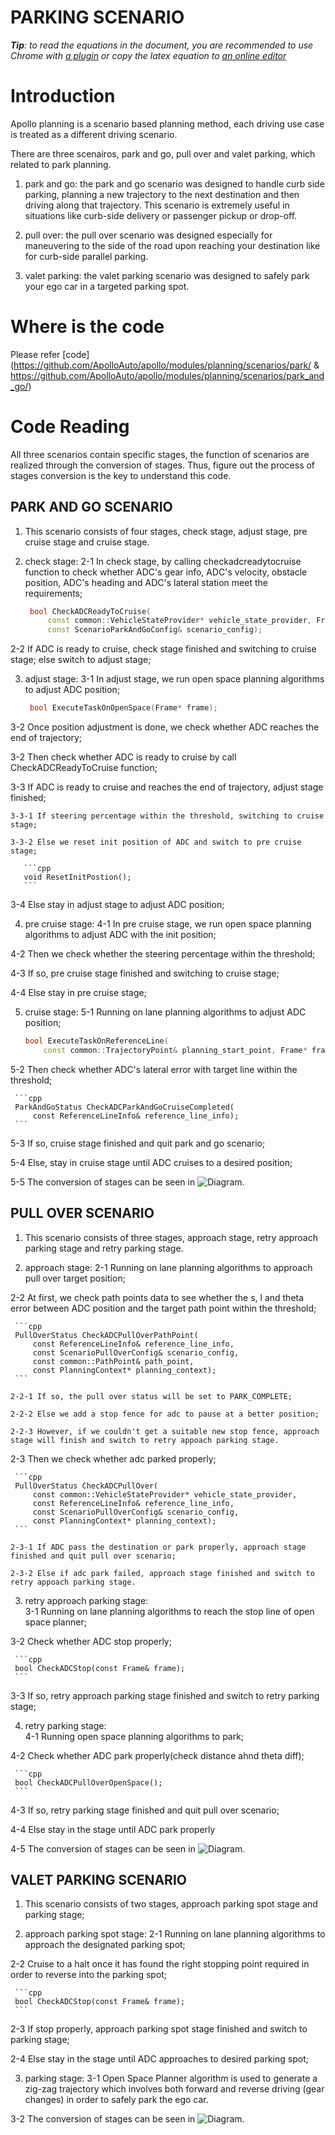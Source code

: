 # PARKING SCENARIO

_**Tip**: to read the equations in the document, you are recommended to use Chrome with [a plugin](https://chrome.google.com/webstore/detail/tex-all-the-things/cbimabofgmfdkicghcadidpemeenbffn) or copy the latex equation to [an online editor](http://www.hostmath.com/)_

# Introduction

Apollo planning is a scenario based planning method, each driving use case is treated as a different driving scenario.

There are three scenairos, park and go, pull over and valet parking, which related to park planning.

1. park and go: the park and go scenario was designed to handle curb side parking, planning a new trajectory to the next destination and then driving along that trajectory. This scenario is extremely useful in situations like curb-side delivery or passenger pickup or drop-off. 

2. pull over: the pull over scenario was designed especially for maneuvering to the side of the road upon reaching your destination like for curb-side parallel parking. 

3. valet parking: the valet parking scenario was designed to safely park your ego car in a targeted parking spot.

# Where is the code

Please refer [code](https://github.com/ApolloAuto/apollo/modules/planning/scenarios/park/ & https://github.com/ApolloAuto/apollo/modules/planning/scenarios/park_and_go/)

# Code Reading

All three scenarios contain specific stages, the function of scenarios are realized through the conversion of stages. Thus, figure out the process of stages conversion is the key to understand this code.  

## PARK AND GO SCENARIO
1. This scenario consists of four stages, check stage, adjust stage, pre cruise stage and cruise stage. 

2. check stage:
  2-1 In check stage, by calling checkadcreadytocruise function to check whether ADC's gear info, ADC's velocity, obstacle position, ADC's heading and ADC's lateral station meet the requirements;
    
    ```cpp
     bool CheckADCReadyToCruise(
         const common::VehicleStateProvider* vehicle_state_provider, Frame* frame,
         const ScenarioParkAndGoConfig& scenario_config);
    ```

  2-2 If ADC is ready to cruise, check stage finished and switching to cruise stage; else switch to adjust stage;

3. adjust stage:
  3-1 In adjust stage, we run open space planning algorithms to adjust ADC position;
  
    ```cpp
     bool ExecuteTaskOnOpenSpace(Frame* frame);
    ```

  3-2 Once position adjustment is done, we check whether ADC reaches the end of trajectory;

  3-2 Then check whether ADC is ready to cruise by call CheckADCReadyToCruise function;

  3-3 If ADC is ready to cruise and reaches the end of trajectory, adjust stage finished;

    3-3-1 If steering percentage within the threshold, switching to cruise stage;

    3-3-2 Else we reset init position of ADC and switch to pre cruise stage;

       ```cpp
       void ResetInitPostion();
       ```
  3-4 Else stay in adjust stage to adjust ADC position;

4. pre cruise stage:
  4-1 In pre cruise stage, we run open space planning algorithms to adjust ADC with the init position;

  4-2 Then we check whether the steering percentage within the threshold;

  4-3 If so, pre cruise stage finished and switching to cruise stage;

  4-4 Else stay in pre cruise stage;

5. cruise stage: 
  5-1 Running on lane planning algorithms to adjust ADC position;

     ```cpp
     bool ExecuteTaskOnReferenceLine(
         const common::TrajectoryPoint& planning_start_point, Frame* frame);         
     ```

  5-2 Then check whether ADC's lateral error with target line within the threshold;

     ```cpp
     ParkAndGoStatus CheckADCParkAndGoCruiseCompleted(
         const ReferenceLineInfo& reference_line_info);
     ```

  5-3 If so, cruise stage finished and quit park and go scenario;

  5-4 Else, stay in cruise stage until ADC cruises to a desired position;

  5-5 The conversion of stages can be seen in 
  ![Diagram](images/parking_scenairo_fig_1.png).          

## PULL OVER SCENARIO
1. This scenario consists of three stages, approach stage, retry approach parking stage and retry parking stage.

2. approach stage:
  2-1 Running on lane planning algorithms to approach pull over target position; 

  2-2 At first, we check path points data to see whether the s, l and theta error between ADC position and the target path point within the threshold;

     ```cpp
     PullOverStatus CheckADCPullOverPathPoint(
         const ReferenceLineInfo& reference_line_info,
         const ScenarioPullOverConfig& scenario_config,
         const common::PathPoint& path_point,
         const PlanningContext* planning_context);
     ```

    2-2-1 If so, the pull over status will be set to PARK_COMPLETE;

    2-2-2 Else we add a stop fence for adc to pause at a better position;

    2-2-3 However, if we couldn't get a suitable new stop fence, approach stage will finish and switch to retry appoach parking stage. 

  2-3 Then we check whether adc parked properly;

     ```cpp
     PullOverStatus CheckADCPullOver(
         const common::VehicleStateProvider* vehicle_state_provider,
         const ReferenceLineInfo& reference_line_info,
         const ScenarioPullOverConfig& scenario_config,
         const PlanningContext* planning_context);
     ```

    2-3-1 If ADC pass the destination or park properly, approach stage finished and quit pull over scenario;

    2-3-2 Else if adc park failed, approach stage finished and switch to retry appoach parking stage.

3. retry approach parking stage:    
  3-1 Running on lane planning algorithms to reach the stop line of open space planner;

  3-2 Check whether ADC stop properly;

     ```cpp
     bool CheckADCStop(const Frame& frame);
     ```

  3-3 If so, retry approach parking stage finished and switch to retry parking stage;

4. retry parking stage:     
  4-1 Running open space planning algorithms to park;

  4-2 Check whether ADC park properly(check distance ahnd theta diff);

     ```cpp
     bool CheckADCPullOverOpenSpace();
     ```

  4-3 If so, retry parking stage finished and quit pull over scenario;
  
  4-4 Else stay in the stage until ADC park properly

  4-5 The conversion of stages can be seen in 
  ![Diagram](images/parking_scenairo_fig_2.png).    

## VALET PARKING SCENARIO
1. This scenario consists of two stages, approach parking spot stage and parking stage;

2. approach parking spot stage:
  2-1 Running on lane planning algorithms to approach the designated parking spot;

  2-2 Cruise to a halt once it has found the right stopping point required in order to reverse into the parking spot;

     ```cpp
     bool CheckADCStop(const Frame& frame);
     ```

  2-3 If stop properly, approach parking spot stage finished and switch to parking stage;

  2-4 Else stay in the stage until ADC approaches to desired parking spot;

 3. parking stage:
  3-1 Open Space Planner algorithm is used to generate a zig-zag trajectory which involves both forward and reverse driving (gear changes) in order to safely park the ego car.

  3-2 The conversion of stages can be seen in 
  ![Diagram](images/parking_scenairo_fig_3.png).